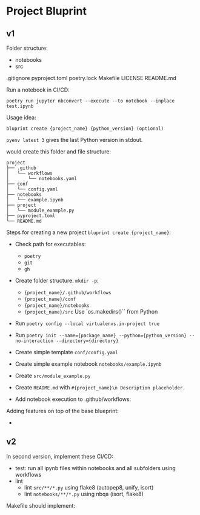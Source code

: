 # Project Bluprint

## v1

Folder structure:

- notebooks
- src

.gitignore
pyproject.toml
poetry.lock
Makefile
LICENSE
README.md

Run a notebook in CI/CD:

```
poetry run jupyter nbconvert --execute --to notebook --inplace test.ipynb
```


Usage idea:

```
bluprint create {project_name} {python_version} (optional)
```

`pyenv latest 3` gives the last Python version in stdout.


would create this folder and file structure:

```
project
├── .github
│   └── workflows
│       └── notebooks.yaml
├── conf
│   └── config.yaml
├── notebooks
│   └── example.ipynb
├── project
│   └── module_example.py
├── pyproject.toml
└── README.md

```

Steps for creating a new project `bluprint create {project_name}`:

* Check path for executables:
	- `poetry`
	- `git`
	- `gh`

* Create folder structure: `mkdir -p`:
	- `{project_name}/.github/workflows`
	- `{project_name}/conf`
	- `{project_name}/notebooks`
	- `{project_name}/src`
	Use `os.makedirs()`` from Python

* Run `poetry config --local virtualenvs.in-project true`
* Run `poetry init --name={package_name} --python={python_version} --no-interaction --directory={directory}`
* Create simple template `conf/config.yaml`
* Create simple example notebook `notebooks/example.ipynb`
* Create `src/module_example.py`
* Create `README.md` with `#{project_name}\n Description placeholder.`
* Add notebook execution to .github/workflows:

Adding features on top of the base blueprint:

* 





## v2

In second version, implement these CI/CD:

* test: run all ipynb files within notebooks and all subfolders using workflows
* lint
	- lint `src/**/*.py` using flake8 (autopep8, unify, isort)
    - lint `notebooks/**/*.py` using nbqa (isort, flake8)

Makefile should implement: